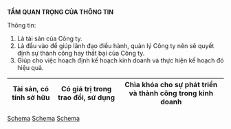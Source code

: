 **TẦM QUAN TRỌNG CỦA THÔNG TIN**

Thông tin:
1. Là tài sản của Công ty.
2. Là đầu vào để giúp lãnh đạo điều hành, quản lý Công ty nên sẽ quyết định sự thành công hay thất bại của Công ty.
3. Giúp cho việc hoạch định kế hoạch kinh doanh và thực hiện kế hoạch đó hiệu quả.

| Tài sản, có tính sở hữu | Có giá trị trong trao đổi, sử dụng | Chìa khóa cho sự phát triển và thành công trong kinh doanh |
|---|---|---|

[Schema](page_22_img_0.png)
[Schema](page_22_img_1.png)
[Schema](page_22_img_2.png)
